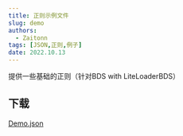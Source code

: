```yaml
---
title: 正则示例文件
slug: demo
authors: 
  - Zaitonn
tags: [JSON,正则,例子]
date: 2022.10.13
---
```


提供一些基础的正则（针对BDS with LiteLoaderBDS）

<!--truncate-->

## 下载

[Demo.json](https://download.serein.cc/https://raw.githubusercontent.com/Zaitonn/Serein-Docs/publish/JSON/Demo.json)
